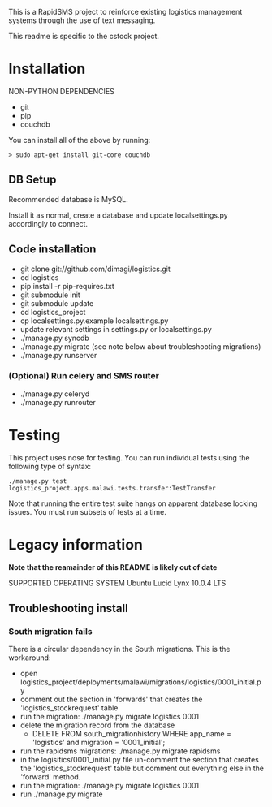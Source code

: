 This is a RapidSMS project to reinforce existing logistics management systems through the use of text messaging.

This readme is specific to the cstock project.

# Installation

NON-PYTHON DEPENDENCIES
* git
* pip
* couchdb

You can install all of the above by running:
```
> sudo apt-get install git-core couchdb
```

## DB Setup

Recommended database is MySQL.

Install it as normal, create a database and update localsettings.py accordingly to connect.

## Code installation

* git clone git://github.com/dimagi/logistics.git
* cd logistics
* pip install -r pip-requires.txt
* git submodule init
* git submodule update
* cd logistics_project
* cp localsettings.py.example localsettings.py
* update relevant settings in settings.py or localsettings.py
* ./manage.py syncdb
* ./manage.py migrate (see note below about troubleshooting migrations)
* ./manage.py runserver

### (Optional) Run celery and SMS router

* ./manage.py celeryd
* ./manage.py runrouter


# Testing

This project uses nose for testing. You can run individual tests using the following type of syntax:

```
./manage.py test logistics_project.apps.malawi.tests.transfer:TestTransfer
```

Note that running the entire test suite hangs on apparent database locking issues. You must run subsets of tests at a time.

# Legacy information

**Note that the reamainder of this README is likely out of date**


SUPPORTED OPERATING SYSTEM
Ubuntu Lucid Lynx 10.0.4 LTS

## Troubleshooting install

### South migration fails
There is a circular dependency in the South migrations. This is the workaround:

 * open logistics_project/deployments/malawi/migrations/logistics/0001_initial.py
 * comment out the section in 'forwards' that creates the 'logistics_stockrequest' table
 * run the migration: ./manage.py migrate logistics 0001
 * delete the migration record from the database
   * DELETE FROM south_migrationhistory WHERE app_name = 'logistics' and migration = '0001_initial';
 * run the rapidsms migrations: ./manage.py migrate rapidsms
 * in the logisitics/0001_initial.py file un-comment the section that creates the 'logistics_stockrequest' table
   but comment out everything else in the 'forward' method.
 * run the migration: ./manage.py migrate logistics 0001
 * run ./manage.py migrate
